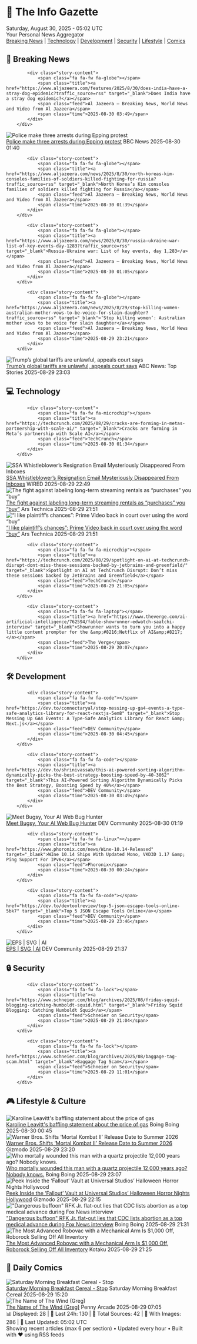 <!-- Processing 54 RSS feeds at 2025-08-30 05:01:48 UTC -->
<!-- Processing: Penny Arcade -->
<!-- Processing: Poorly Drawn Lines -->
<!-- Processing: Garfield -->
<!-- Processing: Dilbert -->
<!-- Processing: Cyanide & Happiness -->
<!-- Processing: Questionable Content -->
<!-- Processing: Girl Genius -->
<!-- Processing: Dinosaur Comics -->
<!-- Processing: CNN Breaking News -->
<!-- Processing: BBC Breaking News -->
<!-- Processing: NPR News -->
<!-- Processing: Reuters Top News -->
<!-- Processing: Associated Press Breaking -->
<!-- Processing: NBC News Breaking -->
<!-- Processing: Guardian World News -->
<!-- Processing: Sky News World -->
<!-- Processing: TechCrunch -->
<!-- Processing: The Verge -->
<!-- Processing: Ars Technica -->
<!-- Processing: WIRED -->
<!-- Processing: Slashdot -->
<!-- Processing: Lobsters Python -->
<!-- Processing: Dev.to -->
<!-- Processing: DistroWatch -->
<!-- Processing: Ubuntu Blog -->
<!-- Processing: GitLab Blog -->
<!-- Processing: DZone -->
<!-- Processing: Martin Fowler -->
<!-- Processing: Coding Horror -->
<!-- Processing: The Pragmatic Engineer -->
<!-- Processing: Boing Boing -->
<!-- Processing: Krebs on Security -->
<!-- Processing: Schneier on Security -->
<!-- Generated 2 new posts out of 33 feeds processed -->
<div class="newspaper-header">
    <h1 class="newspaper-title">📰 The Info Gazette</h1>
    <div class="newspaper-date">Saturday, August 30, 2025 - 05:02 UTC</div>
    <div class="newspaper-subtitle">Your Personal News Aggregator</div>
</div>

<div class="newspaper-nav">
    <a href="#breaking">Breaking News</a> |
    <a href="#tech">Technology</a> |
    <a href="#dev">Development</a> |
    <a href="#security">Security</a> |
    <a href="#lifestyle">Lifestyle</a> |
    <a href="#webcomics">Comics</a>
</div>

<div class="news-section breaking-news" id="breaking">
<h2 class="section-header">🚨 Breaking News</h2>
<div class="stories-container">
<div class="story">
            
            <div class="story-content">
                <span class="fa fa-fw fa-globe"></span>
                <span class="title"><a href="https://www.aljazeera.com/features/2025/8/30/does-india-have-a-stray-dog-epidemic?traffic_source=rss" target="_blank">Does India have a stray dog epidemic?</a></span>
                <span class="feed">Al Jazeera – Breaking News, World News and Video from Al Jazeera</span>
                <span class="time">2025-08-30 03:49</span>
            </div>
        </div>
<div class="story">
            <img src="https://ichef.bbci.co.uk/ace/standard/240/cpsprodpb/0810/live/ba4368f0-853b-11f0-84c8-99de564f0440.jpg" alt="Police make three arrests during Epping protest" class="story-image" loading="lazy" onerror="this.style.display='none'">
            <div class="story-content">
                <span class="fa fa-fw fa-flag"></span>
                <span class="title"><a href="https://www.bbc.com/news/articles/c24z0105m24o?at_medium=RSS&at_campaign=rss" target="_blank">Police make three arrests during Epping protest</a></span>
                <span class="feed">BBC News</span>
                <span class="time">2025-08-30 01:40</span>
            </div>
        </div>
<div class="story">
            
            <div class="story-content">
                <span class="fa fa-fw fa-globe"></span>
                <span class="title"><a href="https://www.aljazeera.com/news/2025/8/30/north-koreas-kim-consoles-families-of-soldiers-killed-fighting-for-russia?traffic_source=rss" target="_blank">North Korea’s Kim consoles families of soldiers killed fighting for Russia</a></span>
                <span class="feed">Al Jazeera – Breaking News, World News and Video from Al Jazeera</span>
                <span class="time">2025-08-30 01:39</span>
            </div>
        </div>
<div class="story">
            
            <div class="story-content">
                <span class="fa fa-fw fa-globe"></span>
                <span class="title"><a href="https://www.aljazeera.com/news/2025/8/30/russia-ukraine-war-list-of-key-events-day-1283?traffic_source=rss" target="_blank">Russia-Ukraine war: List of key events, day 1,283</a></span>
                <span class="feed">Al Jazeera – Breaking News, World News and Video from Al Jazeera</span>
                <span class="time">2025-08-30 01:05</span>
            </div>
        </div>
<div class="story">
            
            <div class="story-content">
                <span class="fa fa-fw fa-globe"></span>
                <span class="title"><a href="https://www.aljazeera.com/news/2025/8/29/stop-killing-women-australian-mother-vows-to-be-voice-for-slain-daughter?traffic_source=rss" target="_blank">‘Stop killing women’: Australian mother vows to be voice for slain daughter</a></span>
                <span class="feed">Al Jazeera – Breaking News, World News and Video from Al Jazeera</span>
                <span class="time">2025-08-29 23:21</span>
            </div>
        </div>
<div class="story">
            <img src="https://s.abcnews.com/images/US/2232255631_1756385400284_hpMain_4x3t_384.jpg" alt="Trump’s global tariffs are unlawful, appeals court says" class="story-image" loading="lazy" onerror="this.style.display='none'">
            <div class="story-content">
                <span class="fa fa-fw fa-tv"></span>
                <span class="title"><a href="https://abcnews.go.com/US/trumps-global-tariffs-unlawful-appeals-court/story?id=125110624" target="_blank">Trump’s global tariffs are unlawful, appeals court says</a></span>
                <span class="feed">ABC News: Top Stories</span>
                <span class="time">2025-08-29 23:03</span>
            </div>
        </div>
</div>
</div>
<div class="news-section tech-news" id="tech">
<h2 class="section-header">💻 Technology</h2>
<div class="stories-container">
<div class="story">
            
            <div class="story-content">
                <span class="fa fa-fw fa-microchip"></span>
                <span class="title"><a href="https://techcrunch.com/2025/08/29/cracks-are-forming-in-metas-partnership-with-scale-ai/" target="_blank">Cracks are forming in Meta’s partnership with Scale AI</a></span>
                <span class="feed">TechCrunch</span>
                <span class="time">2025-08-30 01:34</span>
            </div>
        </div>
<div class="story">
            <img src="https://media.wired.com/photos/68b2140793c9308bcfbdfe78/master/pass/politics_socialsecurityleak_GettyImages-2207558225.jpg" alt="SSA Whistleblower’s Resignation Email Mysteriously Disappeared From Inboxes" class="story-image" loading="lazy" onerror="this.style.display='none'">
            <div class="story-content">
                <span class="fa fa-fw fa-bolt"></span>
                <span class="title"><a href="https://www.wired.com/story/charles-borges-resignation-email-disappearance/" target="_blank">SSA Whistleblower’s Resignation Email Mysteriously Disappeared From Inboxes</a></span>
                <span class="feed">WIRED</span>
                <span class="time">2025-08-29 22:49</span>
            </div>
        </div>
<div class="story">
            <img src="https://cdn.arstechnica.net/wp-content/uploads/2025/08/GettyImages-1426070870-500x500.jpg" alt="The fight against labeling long-term streaming rentals as “purchases” you “buy”" class="story-image" loading="lazy" onerror="this.style.display='none'">
            <div class="story-content">
                <span class="fa fa-fw fa-cog"></span>
                <span class="title"><a href="https://arstechnica.com/gadgets/2025/08/i-like-plaintiffs-chances-prime-video-back-in-court-over-using-the-word-buy/" target="_blank">The fight against labeling long-term streaming rentals as “purchases” you “buy”</a></span>
                <span class="feed">Ars Technica</span>
                <span class="time">2025-08-29 21:51</span>
            </div>
        </div>
<div class="story">
            <img src="https://cdn.arstechnica.net/wp-content/uploads/2025/08/GettyImages-1426070870-500x500.jpg" alt="“I like plaintiff’s chances”: Prime Video back in court over using the word “buy”" class="story-image" loading="lazy" onerror="this.style.display='none'">
            <div class="story-content">
                <span class="fa fa-fw fa-cog"></span>
                <span class="title"><a href="https://arstechnica.com/gadgets/2025/08/i-like-plaintiffs-chances-prime-video-back-in-court-over-using-the-word-buy/" target="_blank">“I like plaintiff’s chances”: Prime Video back in court over using the word “buy”</a></span>
                <span class="feed">Ars Technica</span>
                <span class="time">2025-08-29 21:51</span>
            </div>
        </div>
<div class="story">
            
            <div class="story-content">
                <span class="fa fa-fw fa-microchip"></span>
                <span class="title"><a href="https://techcrunch.com/2025/08/29/spotlight-on-ai-at-techcrunch-disrupt-dont-miss-these-sessions-backed-by-jetbrains-and-greenfield/" target="_blank">Spotlight on AI at TechCrunch Disrupt: Don’t miss these sessions backed by JetBrains and Greenfield</a></span>
                <span class="feed">TechCrunch</span>
                <span class="time">2025-08-29 21:05</span>
            </div>
        </div>
<div class="story">
            
            <div class="story-content">
                <span class="fa fa-fw fa-laptop"></span>
                <span class="title"><a href="https://www.theverge.com/ai-artificial-intelligence/762594/fable-showrunner-edwatch-saatchi-interview" target="_blank">Showrunner wants to turn you into a happy little content prompter for the &amp;#8216;Netflix of AI&amp;#8217;</a></span>
                <span class="feed">The Verge</span>
                <span class="time">2025-08-29 20:07</span>
            </div>
        </div>
</div>
</div>
<div class="news-section dev-news" id="dev">
<h2 class="section-header">🛠️ Development</h2>
<div class="stories-container">
<div class="story">
            
            <div class="story-content">
                <span class="fa fa-fw fa-code"></span>
                <span class="title"><a href="https://dev.to/connectaryal/stop-messing-up-ga4-events-a-type-safe-analytics-library-for-react-nextjs-5em8" target="_blank">Stop Messing Up GA4 Events: A Type-Safe Analytics Library for React &amp; Next.js</a></span>
                <span class="feed">DEV Community</span>
                <span class="time">2025-08-30 04:45</span>
            </div>
        </div>
<div class="story">
            
            <div class="story-content">
                <span class="fa fa-fw fa-code"></span>
                <span class="title"><a href="https://dev.to/shrinivassab/this-ai-powered-sorting-algorithm-dynamically-picks-the-best-strategy-boosting-speed-by-40-3062" target="_blank">This AI-Powered Sorting Algorithm Dynamically Picks the Best Strategy, Boosting Speed by 40%</a></span>
                <span class="feed">DEV Community</span>
                <span class="time">2025-08-30 03:49</span>
            </div>
        </div>
<div class="story">
            <img src="https://media2.dev.to/dynamic/image/width=800%2Cheight=%2Cfit=scale-down%2Cgravity=auto%2Cformat=auto/https%3A%2F%2Fdev-to-uploads.s3.amazonaws.com%2Fuploads%2Farticles%2Fni3emj5hlgdy3mo020e1.png" alt="Meet Bugsy, Your AI Web Bug Hunter" class="story-image" loading="lazy" onerror="this.style.display='none'">
            <div class="story-content">
                <span class="fa fa-fw fa-code"></span>
                <span class="title"><a href="https://dev.to/isah_alamin_93d4e4d2ab01f/meet-bugsy-your-ai-web-bug-hunter-4dm3" target="_blank">Meet Bugsy, Your AI Web Bug Hunter</a></span>
                <span class="feed">DEV Community</span>
                <span class="time">2025-08-30 01:19</span>
            </div>
        </div>
<div class="story">
            
            <div class="story-content">
                <span class="fa fa-fw fa-linux"></span>
                <span class="title"><a href="https://www.phoronix.com/news/Wine-10.14-Released" target="_blank">WIne 10.14 Ships With Updated Mono, VKD3D 1.17 &amp; Ping Support For IPv6</a></span>
                <span class="feed">Phoronix</span>
                <span class="time">2025-08-30 00:24</span>
            </div>
        </div>
<div class="story">
            
            <div class="story-content">
                <span class="fa fa-fw fa-code"></span>
                <span class="title"><a href="https://dev.to/devtoolreview/top-5-json-escape-tools-online-5bk7" target="_blank">Top 5 JSON Escape Tools Online</a></span>
                <span class="feed">DEV Community</span>
                <span class="time">2025-08-29 23:46</span>
            </div>
        </div>
<div class="story">
            <img src="https://media2.dev.to/dynamic/image/width=800%2Cheight=%2Cfit=scale-down%2Cgravity=auto%2Cformat=auto/https%3A%2F%2Fdev-to-uploads.s3.amazonaws.com%2Fuploads%2Farticles%2F93xizhx2zuyi6ir90t7m.png" alt="EPS | SVG | AI" class="story-image" loading="lazy" onerror="this.style.display='none'">
            <div class="story-content">
                <span class="fa fa-fw fa-code"></span>
                <span class="title"><a href="https://dev.to/koshirok096/eps-svg-ai-24pp" target="_blank">EPS | SVG | AI</a></span>
                <span class="feed">DEV Community</span>
                <span class="time">2025-08-29 21:37</span>
            </div>
        </div>
</div>
</div>
<div class="news-section security-news" id="security">
<h2 class="section-header">🔒 Security</h2>
<div class="stories-container">
<div class="story">
            
            <div class="story-content">
                <span class="fa fa-fw fa-lock"></span>
                <span class="title"><a href="https://www.schneier.com/blog/archives/2025/08/friday-squid-blogging-catching-humboldt-squid.html" target="_blank">Friday Squid Blogging: Catching Humboldt Squid</a></span>
                <span class="feed">Schneier on Security</span>
                <span class="time">2025-08-29 21:04</span>
            </div>
        </div>
<div class="story">
            
            <div class="story-content">
                <span class="fa fa-fw fa-lock"></span>
                <span class="title"><a href="https://www.schneier.com/blog/archives/2025/08/baggage-tag-scam.html" target="_blank">Baggage Tag Scam</a></span>
                <span class="feed">Schneier on Security</span>
                <span class="time">2025-08-29 11:01</span>
            </div>
        </div>
</div>
</div>
<div class="news-section lifestyle-news" id="lifestyle">
<h2 class="section-header">🎮 Lifestyle & Culture</h2>
<div class="stories-container">
<div class="story">
            <img src="https://i0.wp.com/boingboing.net/wp-content/uploads/2025/02/Leavitt-1.jpeg?fit=1080%2C592&amp;quality=60&amp;ssl=1" alt="Karoline Leavitt&#x27;s baffling statement about the price of gas" class="story-image" loading="lazy" onerror="this.style.display='none'">
            <div class="story-content">
                <span class="fa fa-fw fa-arrow-right"></span>
                <span class="title"><a href="https://boingboing.net/2025/08/29/karoline-leavitts-baffling-statement-about-the-price-of-gas.html" target="_blank">Karoline Leavitt&#x27;s baffling statement about the price of gas</a></span>
                <span class="feed">Boing Boing</span>
                <span class="time">2025-08-30 00:45</span>
            </div>
        </div>
<div class="story">
            <img src="https://gizmodo.com/app/uploads/2025/08/Mortal-Kombat-II-Warner-Bros.jpg" alt="Warner Bros. Shifts ‘Mortal Kombat II’ Release Date to Summer 2026" class="story-image" loading="lazy" onerror="this.style.display='none'">
            <div class="story-content">
                <span class="fa fa-fw fa-computer"></span>
                <span class="title"><a href="https://gizmodo.com/warner-bros-shifts-mortal-kombat-ii-release-date-to-summer-2026-2000650940" target="_blank">Warner Bros. Shifts ‘Mortal Kombat II’ Release Date to Summer 2026</a></span>
                <span class="feed">Gizmodo</span>
                <span class="time">2025-08-29 23:20</span>
            </div>
        </div>
<div class="story">
            <img src="https://i0.wp.com/boingboing.net/wp-content/uploads/2025/08/A.-Wilshaw-C.M.-Stimpson-Stimpson-et-al.-2025.jpg?fit=1080%2C718&amp;quality=60&amp;ssl=1" alt="Who mortally wounded this man with a quartz projectile 12,000 years ago? Nobody knows." class="story-image" loading="lazy" onerror="this.style.display='none'">
            <div class="story-content">
                <span class="fa fa-fw fa-arrow-right"></span>
                <span class="title"><a href="https://boingboing.net/2025/08/29/who-mortally-wounded-this-man-with-a-quartz-projectile-12000-years-ago-nobody-knows.html" target="_blank">Who mortally wounded this man with a quartz projectile 12,000 years ago? Nobody knows.</a></span>
                <span class="feed">Boing Boing</span>
                <span class="time">2025-08-29 23:07</span>
            </div>
        </div>
<div class="story">
            <img src="https://gizmodo.com/app/uploads/2025/08/Fallout-vault-.jpg" alt="Peek Inside the ‘Fallout’ Vault at Universal Studios’ Halloween Horror Nights Hollywood" class="story-image" loading="lazy" onerror="this.style.display='none'">
            <div class="story-content">
                <span class="fa fa-fw fa-computer"></span>
                <span class="title"><a href="https://gizmodo.com/peek-inside-the-fallout-vault-at-universal-studios-halloween-horror-nights-hollywood-2000650788" target="_blank">Peek Inside the ‘Fallout’ Vault at Universal Studios’ Halloween Horror Nights Hollywood</a></span>
                <span class="feed">Gizmodo</span>
                <span class="time">2025-08-29 22:15</span>
            </div>
        </div>
<div class="story">
            <img src="https://i0.wp.com/boingboing.net/wp-content/uploads/2025/08/rfk-jr.jpg?fit=1200%2C800&amp;quality=60&amp;ssl=1" alt="&quot;Dangerous buffoon&quot; RFK Jr. flat-out lies that CDC lists abortion as a top medical advance during Fox News interview" class="story-image" loading="lazy" onerror="this.style.display='none'">
            <div class="story-content">
                <span class="fa fa-fw fa-arrow-right"></span>
                <span class="title"><a href="https://boingboing.net/2025/08/29/kennedy-abortion-lies.html" target="_blank">&quot;Dangerous buffoon&quot; RFK Jr. flat-out lies that CDC lists abortion as a top medical advance during Fox News interview</a></span>
                <span class="feed">Boing Boing</span>
                <span class="time">2025-08-29 21:31</span>
            </div>
        </div>
<div class="story">
            <img src="https://kotaku.com/app/uploads/2025/08/roborock-saros-z70.jpg" alt="The Most Advanced Robovac with a Mechanical Arm Is $1,000 Off, Roborock Selling Off All Inventory" class="story-image" loading="lazy" onerror="this.style.display='none'">
            <div class="story-content">
                <span class="fa fa-fw fa-gamepad"></span>
                <span class="title"><a href="https://kotaku.com/the-most-advanced-robovac-with-a-mechanical-arm-is-1000-off-roborock-selling-off-all-inventory-2000621455" target="_blank">The Most Advanced Robovac with a Mechanical Arm Is $1,000 Off, Roborock Selling Off All Inventory</a></span>
                <span class="feed">Kotaku</span>
                <span class="time">2025-08-29 21:25</span>
            </div>
        </div>
</div>
</div>
<div class="news-section webcomics-section" id="webcomics">
<h2 class="section-header">🎨 Daily Comics</h2>
<div class="stories-container">
<div class="story">
            <img src="https://www.smbc-comics.com/comics/1756237014-20250829.png" alt="Saturday Morning Breakfast Cereal - Stop" class="story-image" loading="lazy" onerror="this.style.display='none'">
            <div class="story-content">
                <span class="fa fa-fw fa-smile"></span>
                <span class="title"><a href="https://www.smbc-comics.com/comic/stop-3" target="_blank">Saturday Morning Breakfast Cereal - Stop</a></span>
                <span class="feed">Saturday Morning Breakfast Cereal</span>
                <span class="time">2025-08-29 15:20</span>
            </div>
        </div>
<div class="story">
            <img src="https://assets.penny-arcade.com/news/pax3.SbZkXH4P.png" alt="The Name of The Wind (Greg)" class="story-image" loading="lazy" onerror="this.style.display='none'">
            <div class="story-content">
                <span class="fa fa-fw fa-gamepad"></span>
                <span class="title"><a href="https://www.penny-arcade.com/news/post/2025/08/29/the-name-of-the-wind-greg" target="_blank">The Name of The Wind (Greg)</a></span>
                <span class="feed">Penny Arcade</span>
                <span class="time">2025-08-29 07:05</span>
            </div>
        </div>
</div>
</div>

<div class="newspaper-footer">
    <div class="stats">
        📊 Displayed: 28 | 📅 Last 24h: 130 | 📡 Total Sources: 42 | 📸 With Images: 286 |
        🔄 Last Updated: 05:02 UTC
    </div>
    <div class="footer-note">
        Showing recent articles (max 6 per section) • Updated every hour • Built with ❤️ using RSS feeds
    </div>
</div>
